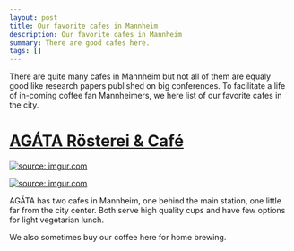 ```yaml
---
layout: post
title: Our favorite cafes in Mannheim
description: Our favorite cafes in Mannheim
summary: There are good cafes here.
tags: []
---
```


There are quite many cafes in Mannheim but not all of them are equaly good like research papers published on big conferences.
To facilitate a life of in-coming coffee fan Mannheimers, we here list of our favorite cafes in the city.

# [AGÁTA Rösterei & Café](https://agata-kaffee.de/)

<a href="https://imgur.com/xmiJbzz"><img src="https://i.imgur.com/xmiJbzz.png" title="source: imgur.com" /></a>  

<a href="https://imgur.com/wB2KvBS"><img src="https://i.imgur.com/wB2KvBS.png" title="source: imgur.com" /></a>  

AGÁTA has two cafes in Mannheim, one behind the main station, one little far from the city center.
Both serve high quality cups and have few options for light vegetarian lunch.

We also sometimes buy our coffee here for home brewing.


<!-- # [Kaffeerösterei Lauri](https://lauri-kaffee.de/) -->
<!---->
<!-- <a href="https://imgur.com/TbQBVrq"><img src="https://i.imgur.com/TbQBVrq.png" title="source: imgur.com" /></a>   -->
<!---->
<!-- <a href="https://imgur.com/S4vCYLE"><img src="https://i.imgur.com/S4vCYLE.png" title="source: imgur.com" /></a>   -->
<!---->
<!---->
<!-- Lauri is also close to the main station, and it's located in my opinion, one of the nicest area in Mannheim. -->
<!-- Although, it's bit pricy, I (Sotaro) also recommend [a donut shop](https://www.thedonutlab.de/) near by. -->
